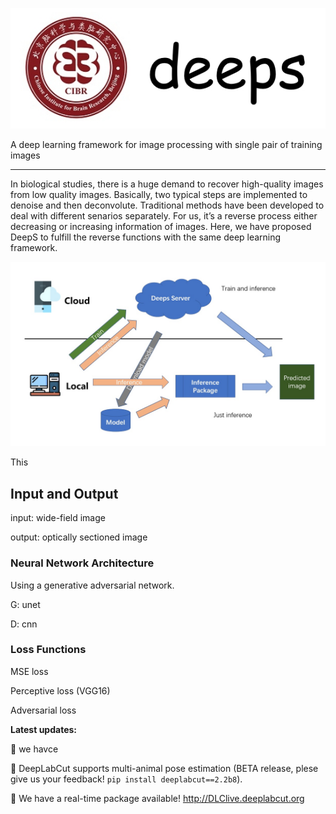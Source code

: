 
<div align='center'>

![logo](imgs/logo.jpg)
</div>


A deep learning framework for image processing with single pair of training images

---

In biological studies, there is a huge demand to recover high-quality images from low quality images. Basically, two typical steps are implemented to denoise and then deconvolute. Traditional methods have been developed to deal with different senarios separately. For us, it’s a reverse process either decreasing or increasing information of images. Here, we have proposed DeepS to fulfill the reverse functions with the same deep learning framework.

![img](imgs/img.jpg)

This 

## Input and Output
input: wide-field image

output: optically sectioned image

### Neural Network Architecture
Using a generative adversarial network.

G: unet

D: cnn

### Loss Functions
MSE loss

Perceptive loss (VGG16)

Adversarial loss

**Latest updates:** 

💜 we havce

:purple_heart: DeepLabCut supports multi-animal pose estimation (BETA release, plese give us your feedback! `pip install deeplabcut==2.2b8`).

:purple_heart: We have a real-time package available! http://DLClive.deeplabcut.org